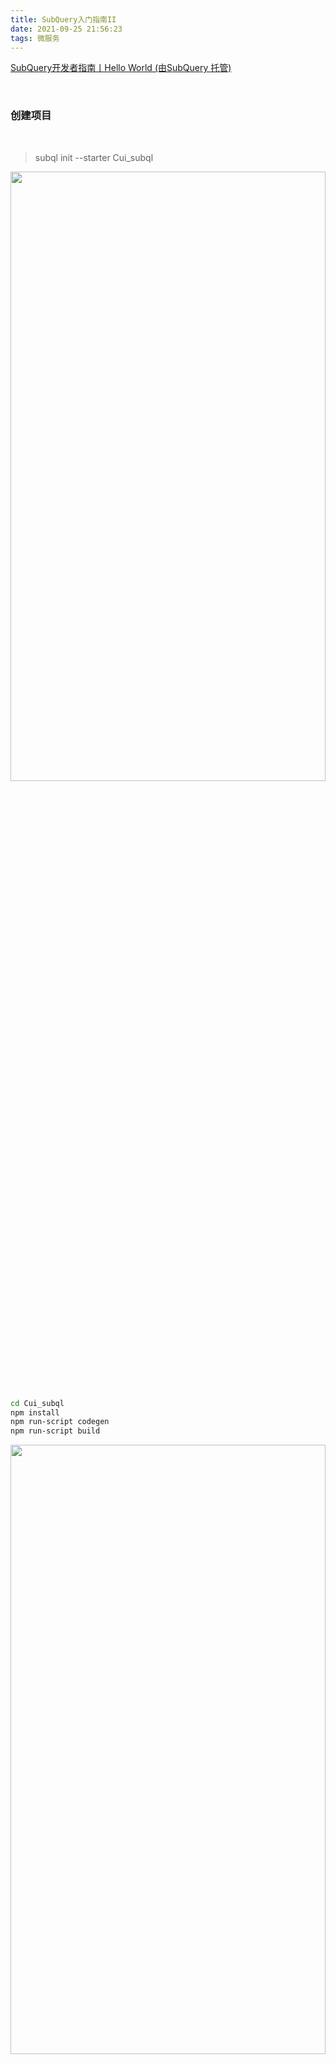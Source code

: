 ```yaml
---
title: SubQuery入门指南II
date: 2021-09-25 21:56:23
tags: 微服务
---
```




[SubQuery开发者指南丨Hello World (由SubQuery 托管)](https://mp.weixin.qq.com/s/Nyy3ogj0-ySOTczJBvpQxw)


<br>


### 创建项目

<br>

> subql init --starter Cui_subql


<img src="SubQuery入门指南II/0.png" width = 100% height = 50% />


```sh
cd Cui_subql
npm install
npm run-script codegen
npm run-script build
```

<img src="SubQuery入门指南II/1.png" width = 100% height = 50% />


<br>

### 创建 GitHub 存储库


<br>


git@github.com:cuishuang/subql_demo.git



<br>

### 推送到 GitHub

<br>


<br>

```sh
cd Cui_subql
git init
git remote add origin git@github.com:cuishuang/subql_demo.git  //将远程存储库设置为 git@github.com:cuishuang/subql_demo.git

git add .
git commit -m"first commit"
git push --set-upstream origin master
```


<img src="SubQuery入门指南II/2.png" width = 100% height = 50% />


<img src="SubQuery入门指南II/3.png" width = 100% height = 50% />



<br>

### 创建项目


<br>


点击[project.subquery.network](https://project.subquery.network)并使用github登录




- GitHub 帐户：如果有多个 GitHub 帐户，请选择将在哪个帐户下创建此项目。 在 GitHub 组织帐户中创建的项目在该组织的成员之间共享。

- 项目名称：在此处为项目命名。

- 副标题：为项目提供副标题。

- 描述：解释 SubQuery 项目的用途。

- GitHub 存储库 URL：这必须是包含 SubQuery 项目的公共存储库的有效 GitHub URL。schema.graphql 文件必须位于目录的根目录中。

- 隐藏项目：如果选中，这将在公共 SubQuery 浏览器中隐藏项目。 如果想与社区共享您的 SubQuery 项目，请不要选择此项！


<img src="SubQuery入门指南II/4.png" width = 100% height = 50% />


<br>

单击创建后，将跳转到控制面板。这上面包含许多有用信息，如它使用的网络、它运行的源代码的 GitHub 存储库 URL、它的创建时间和上次更新时间，尤其是部署的详细信息

<img src="SubQuery入门指南II/5.png" width = 100% height = 50% />

<br>

### 部署项目


<br>


现在已在 SubQuery Projects 中创建了项目，下一步是部署项目使其可操作。 

部署一个版本会触发新的 SubQuery 索引操作启动，并设置所需的查询服务以开始接受 GraphQL 请求。 还可以在此处将新版本部署到现有项目。


可以选择部署到各种环境，例如生产槽或暂存槽。 在这里，将部署到生产槽。 单击“部署”按钮会显示如下：

<img src="SubQuery入门指南II/6.png" width = 100% height = 50% />





- 新版本的 Commit Hash：从 GitHub 中选择您要部署的 SubQuery 项目代码库的正确交付 (因为只有一个交付/提交，所以下拉菜单中只有一个选项)

- 索引器版本：这是要在其上运行此SubQuery项目的SubQuery节点服务的版本。 可登录[此网址参考](https://www.npmjs.com/package/@subql/node)

- 查询版本：这是要在其上运行此 SubQuery 项目的 SubQuery 查询服务的版本。 可登录[此网址参考](https://www.npmjs.com/package/@subql/query)


将使用最新版本的索引器和查询版本，因此此处接受默认值，然后单击“部署更新”




然后，将看到部署处于“正在处理”状态。 在这里，代码正在部署到 SubQuery 的托管基础架构上。 服务器正在按需启动并准备提供服务，这将需要几分钟的时间。

<img src="SubQuery入门指南II/7.png" width = 100% height = 50% />


<br>

### 测试项目


<br>



<img src="SubQuery入门指南II/8.png" width = 100% height = 50% />

<img src="SubQuery入门指南II/9.png" width = 100% height = 50% />



<br>

### 运行一个简单的 GET 查询

<br>


Query Endpoint:	https://api.subquery.network/sq/cuishuang/blockchain

<img src="SubQuery入门指南II/10.png" width = 100% height = 50% />
